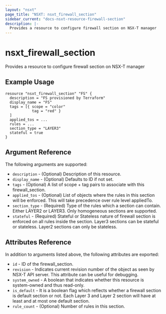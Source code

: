```yaml
---
layout: "nsxt"
page_title: "NSXT: nsxt_firewall_section"
sidebar_current: "docs-nsxt-resource-firewall-section"
description: |-
  Provides a resource to configure firewall section on NSX-T manager
---
```


# nsxt_firewall_section

Provides a resource to configure firewall section on NSX-T manager

## Example Usage

```hcl
resource "nsxt_firewall_section" "FS" {
  description = "FS provisioned by Terraform"
  display_name = "FS"
  tags = [{ scope = "color"
            tag = "red" }
  ]
  applied_tos = ...
  rules = ...
  section_type = "LAYER3"
  stateful = true
}
```

## Argument Reference

The following arguments are supported:

* `description` - (Optional) Description of this resource.
* `display_name` - (Optional) Defaults to ID if not set.
* `tags` - (Optional) A list of scope + tag pairs to associate with this firewall_section.
* `applied_tos` - (Optional) List of objects where the rules in this section will be enforced. This will take precedence over rule level appliedTo.
* `section_type` - (Required) Type of the rules which a section can contain. Either LAYER2 or LAYER3. Only homogeneous sections are supported.
* `stateful` - (Required) Stateful or Stateless nature of firewall section is enforced on all rules inside the section. Layer3 sections can be stateful or stateless. Layer2 sections can only be stateless.


## Attributes Reference

In addition to arguments listed above, the following attributes are exported:

* `id` - ID of the firewall_section.
* `revision` - Indicates current revision number of the object as seen by NSX-T API server. This attribute can be useful for debugging.
* `system_owned` - A boolean that indicates whether this resource is system-owned and thus read-only.
* `is_default` - It is a boolean flag which reflects whether a firewall section is default section or not. Each Layer 3 and Layer 2 section will have at least and at most one default section.
* `rule_count` - (Optional) Number of rules in this section.
